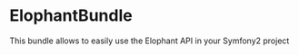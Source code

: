ElophantBundle
==============

This bundle allows to easily use the Elophant API in your Symfony2 project
